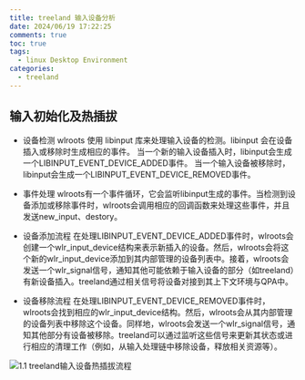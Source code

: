 ```yaml
---
title: treeland 输入设备分析
date: 2024/06/19 17:22:25
comments: true
toc: true
tags:
  - linux Desktop Environment
categories:
  - treeland
---
```


## 输入初始化及热插拔
- 设备检测
wlroots 使用 libinput 库来处理输入设备的检测。libinput 会在设备插入或移除时生成相应的事件。
当一个新的输入设备插入时，libinput会生成一个LIBINPUT_EVENT_DEVICE_ADDED事件。
当一个输入设备被移除时，libinput会生成一个LIBINPUT_EVENT_DEVICE_REMOVED事件。

- 事件处理
wlroots有一个事件循环，它会监听libinput生成的事件。当检测到设备添加或移除事件时，wlroots会调用相应的回调函数来处理这些事件，并且发送new_input、destory。

- 设备添加流程
在处理LIBINPUT_EVENT_DEVICE_ADDED事件时，wlroots会创建一个wlr_input_device结构来表示新插入的设备。然后，wlroots会将这个新的wlr_input_device添加到其内部管理的设备列表中。接着，wlroots会发送一个wlr_signal信号，通知其他可能依赖于输入设备的部分（如treeland）有新设备插入。treeland通过相关信号将设备对接到其上下文环境与QPA中。

- 设备移除流程
在处理LIBINPUT_EVENT_DEVICE_REMOVED事件时，wlroots会找到相应的wlr_input_device结构。然后，wlroots会从其内部管理的设备列表中移除这个设备。同样地，wlroots会发送一个wlr_signal信号，通知其他部分有设备被移除。treeland可以通过监听这些信号来更新其状态或进行相应的清理工作（例如，从输入处理链中移除设备，释放相关资源等）。

![1.1 treeland输入设备热插拔流程](/img/treeland/input-device-init-hotplug.drawio.svg)